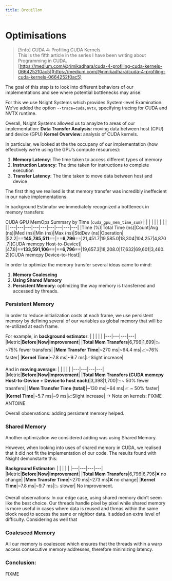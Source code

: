 ```yaml
---
title: Brouillon
---
```


# Optimisations

> [!info] CUDA 4: Profiling CUDA Kernels  
> This is the fifth article in the series I have been writing about Programming in CUDA.  
> [https://medium.com/@rimikadhara/cuda-4-profiling-cuda-kernels-0664252f0ac5](https://medium.com/@rimikadhara/cuda-4-profiling-cuda-kernels-0664252f0ac5)  
  
The goal of this step is to look into different behaviors of our implementations and see where potential bottlenecks may arise.
  
For this we use Nsight Systems which provides System-level Examination. We’ve added the option
`--trace=cuda,nvtx`, specifying tracing for CUDA and NVTX runtime.
  
Overall, Nsight Systems allowed us to anaylze to areas of our implementation:
**Data Transfer Analysis:** moving data between host (CPU) and device (GPU)
**Kernel Overview:** analysis of CUDA kernels.
  
In particular, we looked at the the occupany of our implementation (how effectively we’re using the GPU’s compute resources):
1. **Memory Latency**: The time taken to access different types of memory
2. **Instruction Latency**: The time taken for instructions to complete execution
3. **Transfer Latency**: The time taken to move data between host and device
  
The first thing we realised is that memory transfer was incredibly ineffecient in our naive implementations.
  
In background Estimator we immediately recognized a bottleneck in memory transfers:
  
CUDA GPU MemOps Summary by Time (`cuda_gpu_mem_time_sum`)
|   |   |   |   |   |   |   |   |   |
|---|---|---|---|---|---|---|---|---|
|Time (%)|Total Time (ns)|Count|Avg (ns)|Med (ns)|Min (ns)|Max (ns)|StdDev (ns)|Operation|
|52.2|==**145,785,511**==|==**6,796**==|21,451.7|19,585.0|18,304|104,257|4,870.7|[CUDA memcpy Host-to-Device]|
|47.8|==**133,591,106**==|==**6,796**==|19,657.3|18,208.0|17,632|69,601|3,460.2|[CUDA memcpy Device-to-Host]|
  
In order to optimize the memory transfer several ideas came to mind:
1. **Memory Coalescing**
2. **Using Shared Memory**
3. **Persistent Memory**: optimizing the way memory is transferred and accessed by threads.
  
### Persistent Memory
In order to reduce initialization costs at each frame, we use persistent memory by defining several of our variables as global memory that will be re-utilized at each frame.
  
For example, in **background estimator**:
|   |   |   |   |
|---|---|---|---|
|Metric|**Before**|**Now**|**Improvement**|
|**Total Mem Transfers**|6,796|1,699|📉~75% fewer transfers|
|**Mem Transfer Time**|~270 ms|~64.4 ms|📈~76% faster|
|**Kernel Time**|~7.8 ms|~9.7 ms|📈Slight increase|
  
And in **moving average**:
|   |   |   |   |
|---|---|---|---|
|Metric|**Before**|**Now**|**Improvement**|
|**Total Mem Transfers (CUDA memcpy Host-to-Device + Device to host each)**|3,398|1,700|📉~ 50% fewer trasnfers|
|**Mem Transfer Time (total)**|~130 ms|~64 ms|📈 ~ 50% faster|
|**Kernel Time**|~5.7 ms|~9 ms|📈Slight increase|
→ Note on kernels: FIXME ANTOINE
  
Overall observations: adding persistent memory helped.
  
### Shared Memory
Another optimization we considered adding was using Shared Memory.
  
However, when looking into uses of shared memory in CUDA, we realised that it did not fit the implementation of our code. The results found with Nsight demonstarte this:
  
**Background Estimator:**
|   |   |   |   |
|---|---|---|---|
|Metric|**Before**|**Now**|**Improvement**|
|**Total Mem Transfers**|6,796|6,796|❌ no change|
|**Mem Transfer Time**|~270 ms|~273 ms|❌ no change|
|**Kernel Time**|~7.8 ms|~9.7 ms|📉 slower|
No improvement.
  
Overall observations:
In our edge case, using shared memory didn’t seem like the best choice. Our threads handle pixel by pixel while shared memory is more useful in cases where data is reused and threas within the same block need to access the same or nighbor data. It added an extra level of difficulty. Considering as well that
  
### Coalesced Memory
All our memory is coalesced which ensures that the threads within a warp access consecutive memory addresses, therefore minimizing latency.
  
### Conclusion:
FIXME